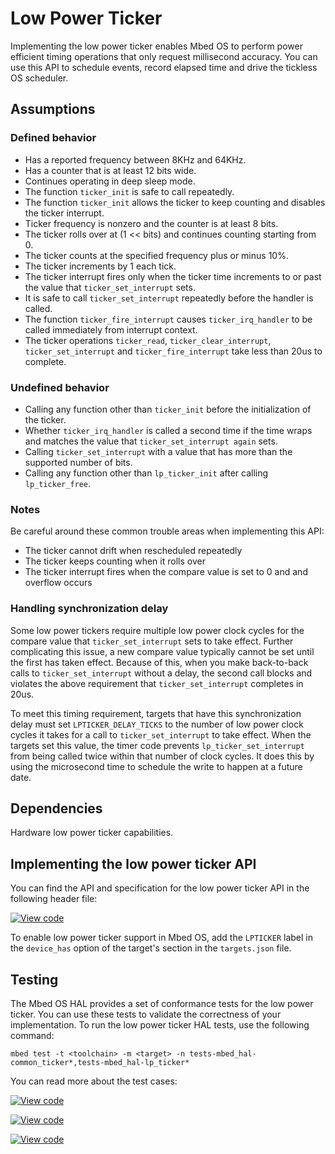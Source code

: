 # Low Power Ticker

Implementing the low power ticker enables Mbed OS to perform power efficient timing operations that only request millisecond accuracy. You can use this API to schedule events, record elapsed time and drive the tickless OS scheduler.

## Assumptions

### Defined behavior
- Has a reported frequency between 8KHz and 64KHz.
- Has a counter that is at least 12 bits wide.
- Continues operating in deep sleep mode.
- The function `ticker_init` is safe to call repeatedly.
- The function `ticker_init` allows the ticker to keep counting and disables the ticker interrupt.
- Ticker frequency is nonzero and the counter is at least 8 bits.
- The ticker rolls over at (1 << bits) and continues counting starting from 0.
- The ticker counts at the specified frequency plus or minus 10%.
- The ticker increments by 1 each tick.
- The ticker interrupt fires only when the ticker time increments to or past the value that `ticker_set_interrupt` sets.
- It is safe to call `ticker_set_interrupt` repeatedly before the handler is called.
- The function `ticker_fire_interrupt` causes `ticker_irq_handler` to be called immediately from interrupt context.
- The ticker operations `ticker_read`, `ticker_clear_interrupt`, `ticker_set_interrupt` and `ticker_fire_interrupt` take less than 20us to complete.

### Undefined behavior

- Calling any function other than `ticker_init` before the initialization of the ticker.
- Whether `ticker_irq_handler` is called a second time if the time wraps and matches the value that `ticker_set_interrupt again` sets.
- Calling `ticker_set_interrupt` with a value that has more than the supported number of bits.
- Calling any function other than `lp_ticker_init` after calling `lp_ticker_free`.

### Notes

Be careful around these common trouble areas when implementing this API:

- The ticker cannot drift when rescheduled repeatedly
- The ticker keeps counting when it rolls over
- The ticker interrupt fires when the compare value is set to 0 and and overflow occurs

### Handling synchronization delay

Some low power tickers require multiple low power clock cycles for the compare value that `ticker_set_interrupt` sets to take effect. Further complicating this issue, a new compare value typically cannot be set until the first has taken effect. Because of this, when you make back-to-back calls to `ticker_set_interrupt` without a delay, the second call blocks and violates the above requirement that `ticker_set_interrupt` completes in 20us.

To meet this timing requirement, targets that have this synchronization delay must set `LPTICKER_DELAY_TICKS` to the number of low power clock cycles it takes for a call to `ticker_set_interrupt` to take effect. When the targets set this value, the timer code prevents `lp_ticker_set_interrupt` from being called twice within that number of clock cycles. It does this by using the microsecond time to schedule the write to happen at a future date.

## Dependencies

Hardware low power ticker capabilities.

## Implementing the low power ticker API

You can find the API and specification for the low power ticker API in the following header file:

[![View code](https://www.mbed.com/embed/?type=library)](https://os.mbed.com/docs/mbed-os/v6.8/mbed-os-api-doxy/group__hal__lp__ticker.html)

To enable low power ticker support in Mbed OS, add the `LPTICKER` label in the `device_has` option of the target's section in the `targets.json` file.

## Testing

The Mbed OS HAL provides a set of conformance tests for the low power ticker. You can use these tests to validate the correctness of your implementation. To run the low power ticker HAL tests, use the following command:

```
mbed test -t <toolchain> -m <target> -n tests-mbed_hal-common_ticker*,tests-mbed_hal-lp_ticker*
```

You can read more about the test cases:

 [![View code](https://www.mbed.com/embed/?type=library)](https://os.mbed.com/docs/mbed-os/v6.8/mbed-os-api-doxy/group__hal__lp__ticker.html)

 [![View code](https://www.mbed.com/embed/?type=library)](https://os.mbed.com/docs/mbed-os/v6.8/mbed-os-api-doxy/group__hal__ticker__tests.html)

 [![View code](https://www.mbed.com/embed/?type=library)](https://os.mbed.com/docs/mbed-os/v6.8/mbed-os-api-doxy/group__hal__lp__ticker__tests.html)
